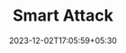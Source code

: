 ---
weight: 92
title: "Smart Attack"
description: ""
icon: "article"
date: "2023-12-02T17:05:59+05:30"
lastmod: "2023-12-02T17:05:59+05:30"
draft: true
toc: true
---
